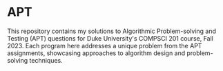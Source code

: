 # APT
This repository contains my solutions to Algorithmic Problem-solving and Testing (APT) questions for Duke University's COMPSCI 201 course, Fall 2023. Each program here addresses a unique problem from the APT assignments, showcasing approaches to algorithm design and problem-solving techniques.
